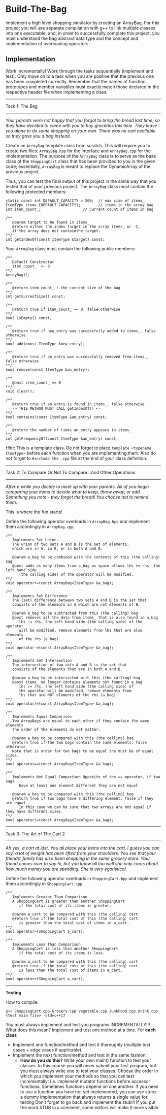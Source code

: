 # Build-The-Bag

Implement a high level shopping simulator by creating an ArrayBag. For this project you will use separate compilation with g++ to link 
multiple classes into one executable, and, in order to successfully complete this project, you must understand the bag abstract data type 
and the concept and implementation of overloading operators.


## Implementation
Work incrementally! Work through the tasks sequentially (implement and test). Only move on to a task when you are positive that the previous 
one has been completed correctly. Remember that the names of function prototypes and member variables must exactly match those declared in the 
respective header file when implementing a class.

___
Task 1: The Bag
___

*Your parents were not happy that you forgot to bring the bread last time; so they have decided to come with you to buy groceries this time. They 
leave you alone to do some shopping on your own. There was no cart available so they gave you a bag instead.*

Create an ```ArrayBag``` template class from scratch. This will require you to create two files: ```ArrayBag.hpp``` for the interface and ```ArrayBag.cpp``` 
for the implementation. The purpose of the ```ArrayBag``` class is to serve as the base class of the ```ShoppingCart``` class that has been provided to you 
in the given code; essentially, ```ArrayBag``` is meant to replace the DynamicArray of the previous project. 

Thus, you can test the final output of this project in the same way that you tested that of your previous project. The ```ArrayBag``` class must contain 
the following protected members:

```
static const int DEFAULT_CAPACITY = 200;  // max size of items_ 
ItemType items_[DEFAULT_CAPACITY];        // items in the array bag
int item_count_;                   // Current count of items in bag

/**
   @param target to be found in items_
   @return either the index target in the array items_ or -1,
   if the array does not containthe target.
**/
int getIndexOf(const ItemType &target) const;
```

Your ```ArrayBag``` class must contain the following public members:

```
/** 
   Default Constructor
   item_count_  <- 0
**/
ArrayBag();

/**
   @return item_count_ : the current size of the bag
**/
int getCurrentSize() const;

/**
   @return true if item_count_ == 0, false otherwise
**/
bool isEmpty() const;

/**
   @return true if new_entry was successfully added to items_, false otherwise
**/
bool add(const ItemType &new_entry);

/**
   @return true if an_entry was successfully removed from items_, false otherwise
**/
bool remove(const ItemType &an_entry);

/**
   @post item_count_ == 0
**/
void clear();

/**
   @return true if an_entry is found in items_, false otherwise
   -> THIS METHOD MUST CALL getIndexOf() <-
**/
bool contains(const ItemType &an_entry) const;

/**
   @return the number of times an_entry appears in items_
**/
int getFrequencyOf(const ItemType &an_entry) const;
```

*Hint*: This is a template class. Do not forget to place ```template <typename ItemType>``` before each function when you are implementing them. 
Also do not forget to ```#include the .cpp``` file at the end of your class definition.

___
Task 2: To Compare Or Not To Compare...And Other Operations
___

*After a while you decide to meet up with your parents. All of you begin comparing your items to decide what to keep, throw away, or add. Something 
you note - they forgot the bread! You choose not to remind them.*

This is where the fun starts!

Define the following operator overloads in ```ArrayBag.hpp``` and implement them accordingly in ```ArrayBag.cpp```.


```
/** 
   Implements Set Union. 
   The union of two sets A and B is the set of elements, 
   which are in A, in B, or in both A and B.
   
   @param a_bag to be combined with the contents of this (the calling) bag
   @post adds as many items from a_bag as space allows lhs += rhs, the left hand side 
      (the calling side) of the operator will be modified. 
**/
void operator+=(const ArrayBag<ItemType> &a_bag);

/** 
   Implements Set Difference
   The (set) difference between two sets A and B is the set that
   consists of the elements in A which are not elements of B.
   
   @param a_bag to be subtracted from this (the calling) bag
   @post removes all the data from items_ that is also found in a_bag
      lhs -= rhs, the left hand side (the calling side) of the operator 
      will be modified, remove elements from lhs that are also elements 
      of the rhs (a_bag). 
**/
void operator-=(const ArrayBag<ItemType> &a_bag);

/** 
   Implements Set Intersection
   The intersection of two sets A and B is the set that
   consists of the elements that are in both A and B.
   
   @param a_bag to be intersected with this (the calling) bag
   @post items_ no longer contains elements not found in a_bag
      lhs /= rhs, the left hand side (the calling side) of 
      the operator will be modified, remove elements from 
      lhs that are NOT elements of the rhs (a_bag).
**/
void operator/=(const ArrayBag<ItemType> &a_bag);

/**
   Implements Equal Comparison
   Two ArrayBags are equal to each other if they contain the same elements
   the order of the elements do not matter.
   
   @param a_bag to be compared with this (the calling) bag
   @return true if the two bags contain the same elements, false otherwise
   Note that in order for two bags to be equal the must be of equal sizes.
**/
bool operator==(const ArrayBag<ItemType> &a_bag);

/**
   Implements Not Equal Comparison Opposite of the == operator, if two bags 
      have at least one element different they are not equal
   
   @param a_bag to be compared with this (the calling) bag
   @return true if two bags have a differing element, false if they are equal
      In this case we can be sure that two arrays are not equal if they have different sizes.
**/
bool operator!=(const ArrayBag<ItemType> &a_bag);
```

___
Task 3: The Art of The Cart 2
___

*Ah yes, a cart at last. You all place your items into the cart. I guess you can say, a lot of weight has been lifted from your shoulders. 
You see that your friends’ family has also been shopping in the same grocery store. Your friend comes over to say hi, but you know all too 
well she only cares about how much money you are spending. She is very egotistical.*

Define the following operator overloads in ```ShoppingCart.hpp``` and implement them accordingly in ```ShoppingCart.cpp```.

```
/**
   Implements Greater Than Comparison
   A ShoppingCart is greater than another ShoppingCart 
      if the total cost of its items is greater.
   
   @param a_cart to be compared with this (the calling) cart
   @return true if the total cost of this (the calling) cart 
      is greater than the total cost of items in a_cart.
**/
bool operator>(ShoppingCart a_cart);

/**
   Implements Less Than Comparison
   A ShoppingCart is less than another ShoppingCart 
      if the total cost of its items is less.
   
   @param a_cart to be compared with this (the calling) cart
   @return true if the total cost of this (the calling) cart 
      is less than the total cost of items in a_cart.
**/
bool operator<(ShoppingCart a_cart);
```

___
**Testing**

How to compile:

```
g++ ShoppingCart.cpp Grocery.cpp Vegetable.cpp JunkFood.cpp Drink.cpp <test main file> -std=c++17
```

You must always implement and test you programs INCREMENTALLY!!! What does this mean? Implement and test one method at a time. For **each class**

* Implement one function/method and test it thoroughly (multiple test cases + edge cases if applicable).
* Implement the next function/method and test in the same fashion. 
   * **How do you do this?** Write your own main() function to test your classes. In this course you will never submit your test program, 
      but you must always write one to test your classes. Choose the order in which you implement your methods so that you can test incrementally: 
      i.e. implement mutator functions before accessor functions. Sometimes functions depend on one another. If you need to use a function you 
      have not yet implemented, you can use stubs: a dummy implementation that always returns a single value for testing Don’t forget to go back 
      and implement the stub!!! If you put the word STUB in a comment, some editors will make it more visible.




